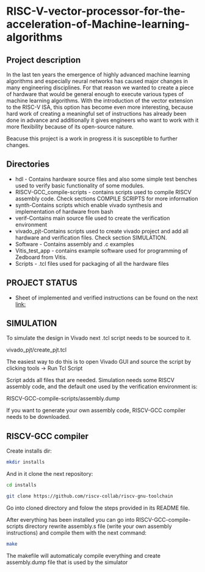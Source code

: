 # RISC-V-vector-processor-for-the-acceleration-of-Machine-learning-algorithms

## Project description

In the last ten years the emergence of highly advanced machine learning algorithms
and especially neural networks has caused major changes in many engineering disciplines.
For that reason we  wanted to create a piece of hardware that would be general enough
to execute various types of machine learning algorithms.
With the introduction of the vector extension to the RISC-V ISA, this option has become
even more interesting, because hard work of creating a meaningful set of instructions has
already been done in advance and additionally it gives engineers who want to work with it
more flexibility because of its open-source nature.

Beacuse this project is a work in progress it is susceptible to further changes.

## Directories
* hdl - Contains hardware source files and also some simple test benches used to verify
         basic functionality of some modules.
* RISCV-GCC_compile-scripts - contains scripts used to compile RISCV assembly code.
                               Check sections COMPILE SCRIPTS for more information
* synth-Contains scripts which enable vivado synthesis and implementation of hardware
         from bash
* verif-Contains main source file used to create the verification environment
* vivado_pjt-Contains scripts used to create vivado project and add all hardware and verification files.
              Check section SIMULATION.
* Software - Contains assembly and .c examples
* Vitis_test_app - contains example software used for programming of Zedboard from Vitis.
* Scripts - .tcl files used for packaging of all the hardware files

## PROJECT STATUS

   * Sheet of implemented and verified instructions can be found on the next [link:](https://docs.google.com/spreadsheets/d/1fCqdjVGNh2V0TndOiQdK-zKLkYkHDLEMYcRyQqehwq8/edit?usp=sharing)
          
## SIMULATION

To simulate the design in Vivado next .tcl script needs to be sourced to it.

  vivado_pjt/create_pjt.tcl

The easiest way to do this is to open Vivado GUI and source the script by
clicking tools -> Run Tcl Script

Script adds all files that are needed. Simulation needs some RISCV assembly code,
and the default one used by the verification environment is:

RISCV-GCC-compile-scripts/assembly.dump

If you want to generate your own assembly code, RISCV-GCC compiler needs to be downloaded.

## RISCV-GCC compiler

Create installs dir:

```bash
mkdir installs
```

And in it clone the next repository:

```bash
cd installs

git clone https://github.com/riscv-collab/riscv-gnu-toolchain
```
Go into cloned directory and folow the steps provided in its README file.

After everything has been installed you can go into RISCV-GCC-compile-scripts directory
rewrite assembly.s file (write your own assembly instructions) and compile them
with the next command:

```bash
make
```

The makefile will automaticaly compile everything and create assembly.dump file that
is used by the simulator








  